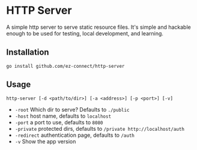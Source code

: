 # HTTP Server

A simple http server to serve static resource files. It's simple and hackable enough to be used for testing, local development, and learning.

## Installation

```
go install github.com/ez-connect/http-server
```

## Usage

```
http-server [-d <path/to/dir>] [-a <address>] [-p <port>] [-v]
```

- `-root` Which dir to serve? Defaults to `./public`
- `-host` host name, defaults to `localhost`
- `-port` a port to use, defaults to `8080`
- `-private` protected dirs, defaults to `/private http://localhost/auth`
- `-redirect` authentication page, defaults to `/auth`
- `-v` Show the app version
